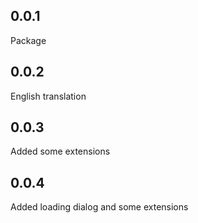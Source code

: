 ## 0.0.1

Package

## 0.0.2
English translation

## 0.0.3
Added some extensions

## 0.0.4
Added loading dialog and some extensions
